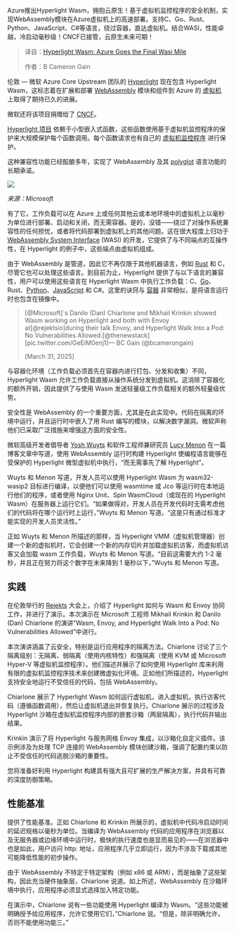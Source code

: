 <!--
title: Hyperlight Wasm：Azure在Wasi之路上更进一步
cover: https://cdn.thenewstack.io/media/2025/04/1fdb20b5-benoit-deschasaux-9hpzjldfsk4-unsplash-1.jpg
summary: Azure推出Hyperlight Wasm，拥抱云原生！基于虚拟机监控程序的安全机制，实现WebAssembly模块在Azure虚拟机上的高速部署。支持C、Go、Rust、Python、JavaScript、C#等语言，绕过容器，直达虚拟机。结合WASI，性能卓越，冷启动毫秒级！CNCF已接管，云原生未来可期！
-->

Azure推出Hyperlight Wasm，拥抱云原生！基于虚拟机监控程序的安全机制，实现WebAssembly模块在Azure虚拟机上的高速部署。支持C、Go、Rust、Python、JavaScript、C#等语言，绕过容器，直达虚拟机。结合WASI，性能卓越，冷启动毫秒级！CNCF已接管，云原生未来可期！

> 译自：[Hyperlight Wasm: Azure Goes the Final Wasi Mile](https://thenewstack.io/hyperlight-wasm-azure-goes-the-final-wasi-mile/)
> 
> 作者：B Cameron Gain

伦敦 — 微软 Azure Core Upstream 团队的 [Hyperlight](https://opensource.microsoft.com/blog/2024/11/07/introducing-hyperlight-virtual-machine-based-security-for-functions-at-scale/) 现在包含 Hyperlight Wasm，这标志着在扩展和部署 [WebAssembly](https://thenewstack.io/webassembly/) 模块和组件到 Azure 的 [虚拟机](https://thenewstack.io/deploy-a-virtual-machine-with-oracles-open-source-virtualbox/) 上取得了期待已久的进展。

微软还将该项目捐赠给了 [CNCF](https://cncf.io/?utm_content=inline+mention)。

[Hyperlight 项目](https://thenewstack.io/microsofts-hyperlight-webassembly-for-vms-is-open-source/) 依赖于小型嵌入式函数，这些函数使用基于虚拟机监控程序的保护来大规模保护每个函数调用。每个函数请求也有自己的 [虚拟机监控程序](https://thenewstack.io/4-reasons-devops-engineers-still-rely-on-hypervisors/) 进行保护。

这种兼容性功能已经酝酿多年，实现了 WebAssembly 及其 [polyglot](https://thenewstack.io/webassembly-gets-polyglot-development-boost-in-spin-3-0/) 语言功能的长期承诺。

![](https://cdn.thenewstack.io/media/2025/04/6e86015c-screenshot-2025-04-03-at-12.06.16%E2%80%AFpm.png)

*来源：Microsoft*

有了它，工作负载可以在 Azure 上或任何其他云或本地环境中的虚拟机上以毫秒为单位进行部署、启动和关闭，而无需容器。是的，没错——绕过了对操作系统兼容性的任何担忧，或者将代码部署到虚拟机上的其他问题。这在很大程度上归功于 [WebAssembly System Interface](https://github.com/WebAssembly/wasi) (WASI) 的开发，它提供了与不同端点的互操作性，在 Hyperlight 的例子中，这些端点由虚拟机组成。

由于 WebAssembly 是管道，因此它不再仅限于其他机器语言，例如 [Rust](https://thenewstack.io/rust-programming-language-guide/) 和 C，尽管它也可以处理这些语言。到目前为止，Hyperlight 提供了与以下语言的兼容性，用户可以使用这些语言在 Hyperlight Wasm 中执行工作负载：C、[Go](https://thenewstack.io/introduction-to-go-programming-language/)、Rust、[Python](https://thenewstack.io/python/)、[JavaScript](https://thenewstack.io/javascript/) 和 C#。这里的诀窍与 [容器](https://thenewstack.io/containers/) 非常相似，是将语言运行时也包含在镜像中。

> [@Microsoft]´s Danilo (Dan) Chiarlone and Mikhail Krinkin showed Wasm working on Hyperlight and both with Envoy at[@rejektsio]during their talk
Envoy, and Hyperlight Walk Into a Pod: No Vulnerabilities Allowed.[@thenewstack][pic.twitter.com/GeEiM0enj1]— BC Gain (@bcamerongain)
>
> [March 31, 2025]

与容器化环境（工作负载必须首先在容器内进行打包、分发和收集）不同，Hyperlight Wasm 允许工作负载直接从操作系统分发到虚拟机。这消除了容器化的额外开销，因此提供了与使用 Wasm 发送轻量级工作负载相关的额外轻量级优势。

安全性是 WebAssembly 的一个重要方面，尤其是在此实现中。代码在隔离的环境中运行，并且运行时中嵌入了用 Rust 编写的模块，以解决数字漏洞。微软声称他们已采取广泛措施来增强这方面的安全性。

微软高级开发者倡导者 [Yosh Wuyts](https://www.linkedin.com/in/yoshuawuyts/?originalSubdomain=dk) 和软件工程师兼研究员 [Lucy Menon](https://popl25.sigplan.org/profile/lucymenon) 在一篇博客文章中写道，使用 WebAssembly 运行时构建 Hyperlight 使编程语言能够在受保护的 Hyperlight 微型虚拟机中执行，“而无需事先了解 Hyperlight”。

Wuyts 和 Menon 写道，开发人员可以使用 Hyperlight Wasm 为 wasm32-wasip2 目标进行编译，以便他们可以使用 wasmtime 或 Jco 等运行时在本地运行他们的程序，或者使用 Nginx Unit、Spin WasmCloud（或现在的 Hyperlight Wasm）在服务器上运行它们。“如果做得对，开发人员在开发代码时无需考虑他们的代码将在哪个运行时上运行，”Wuyts 和 Menon 写道。“这是只有通过标准才能实现的开发人员灵活性。”

正如 Wuyts 和 Menon 所描述的那样，当 Hyperlight VMM（虚拟机管理器）创建一个新的虚拟机时，它会创建一个新的内存切片并加载虚拟机访客，而虚拟机访客又会加载 wasm 工作负载，Wuyts 和 Menon 写道。“目前这需要大约 1-2 毫秒，并且正在努力将这个数字在未来降到 1 毫秒以下，”Wuyts 和 Menon 写道。

## 实践
在伦敦举行的 [Rejekts](https://cloud-native.rejekts.io/) 大会上，介绍了 Hyperlight 如何与 Wasm 和 Envoy 协同工作，并进行了演示。本次演示在 Microsoft 工程师 Mikhail Krinkin 和 Danilo (Dan) Chiarlone 的演讲“Wasm, Envoy, and Hyperlight Walk Into a Pod: No Vulnerabilities Allowed”中进行。

本次演讲涵盖了云安全，特别是运行应用程序的隔离方法。Chiarlone 讨论了三个隔离级别：无隔离、弱隔离（使用内核特性）和强隔离（使用 KVM 或 Microsoft Hyper-V 等虚拟机监控程序）。他们描述并展示了如何使用 Hyperlight 库来利用有限的虚拟机监控程序技术来创建微虚拟化环境。正如他们所描述的，Hyperlight 支持安全地运行不受信任的代码，包括 WebAssembly。

Chiarlone 展示了 Hyperlight Wasm 如何运行虚拟机，进入虚拟机，执行访客代码（遵循函数调用），然后让虚拟机退出并恢复执行。Chiarlone 展示的过程涉及 Hyperlight 沙箱在虚拟机监控程序内部的嵌套沙箱（两层隔离），执行代码并输出结果。

Krinkin 演示了将 Hyperlight 与服务网格 Envoy 集成，以沙箱化自定义插件。该示例涉及为处理 TCP 连接的 WebAssembly 模块创建沙箱，强调了配置约束以防止不受信任的代码逃脱沙箱的重要性。

您将准备好利用 Hyperlight 构建具有强大且可扩展的生产解决方案，并具有可靠的深度防御策略。

## 性能基准

提供了性能基准。正如 Chiarlone 和 Krinkin 所展示的，虚拟机中代码冷启动时间的延迟规格以毫秒为单位。当编译为 WebAssembly 代码的应用程序在浏览器以及无服务器或边缘环境中运行时，极快的执行速度也是显而易见的——在浏览器中也是如此，用户访问 http: 地址，应用程序几乎立即运行，因为不涉及下载或其他可能降低性能的初步操作。

由于 WebAssembly 不特定于特定架构（例如 x86 或 ARM），而是抽象了这些架构，因此充当硬件抽象层，Chiarlone 说道。如上所述，WebAssembly 在沙箱环境中执行，应用程序必须显式选择加入特定功能。

在演示中，Chiarlone 说有一些功能使用 Hyperlight 编译为 Wasm。“这些功能被明确授予给应用程序，允许它使用它们，”Chiarlone 说。“但是，除非明确允许，否则不能使用功能三。”